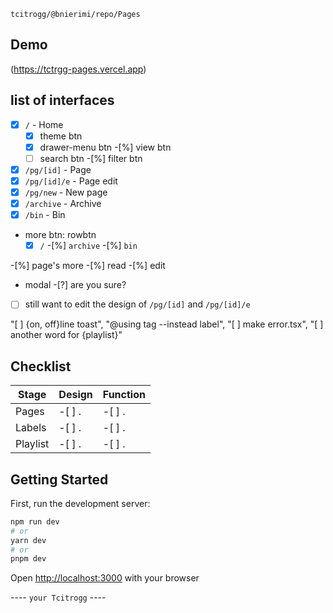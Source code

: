`tcitrogg/@bnierimi/repo/Pages`

## Demo
(https://tctrgg-pages.vercel.app)

## list of interfaces
-[x] `/`          - Home
  -[x] theme btn
  -[x] drawer-menu btn
  -[%] view btn
  -[ ] search btn
  -[%] filter btn
-[x] `/pg/[id]`   - Page
-[x] `/pg/[id]/e` - Page edit
-[x] `/pg/new`    - New page
-[x] `/archive`    - Archive
-[x] `/bin`        - Bin

- more btn: rowbtn
    -[x] `/`
    -[%] `archive`
    -[%] `bin`

-[%] page's more
  -[%] read
  -[%] edit

- modal
  -[?] are you sure?

-[ ] still want to edit the design of `/pg/[id]` and `/pg/[id]/e`

"[ ] {on, off}line toast", "@using tag --instead label", "[ ] make error.tsx", "[ ] another word for {playlist}"

## Checklist
Stage    | Design  | Function
---------|---------|---------
Pages    | -[ ] .  | -[ ] .
Labels   | -[ ] .  | -[ ] .
Playlist | -[ ] .  | -[ ] .

## Getting Started
First, run the development server:

```bash
npm run dev
# or
yarn dev
# or
pnpm dev
```

Open [http://localhost:3000](http://localhost:3000) with your browser

---- `your Tcitrogg` ----